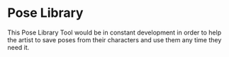# Pose Library 

This Pose Library Tool would be in constant development in order to help the artist to save poses from their characters and use them any time they need it.

